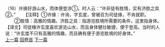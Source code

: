 （16）许掾好游山水，而体便登涉①。时人云：“许非徒有胜情，实有济胜之具②。”
　　【注释】①许掾：许询，字玄度，曾被召为司徒掾，不肯就职。
　　②胜情：高雅的情趣。济胜之具：指游览胜境所需要的条件，这里指身体。【译文】司徒椽许玄度喜欢游览山水，而且身体健壮敏捷，便于登高。当时的人说：“许玄度不只有高雅的情趣，而且确有便于游览胜境的好身体。”
<br>[上一篇](18_15) [回卷首](18_00) [下一篇](18_17)
